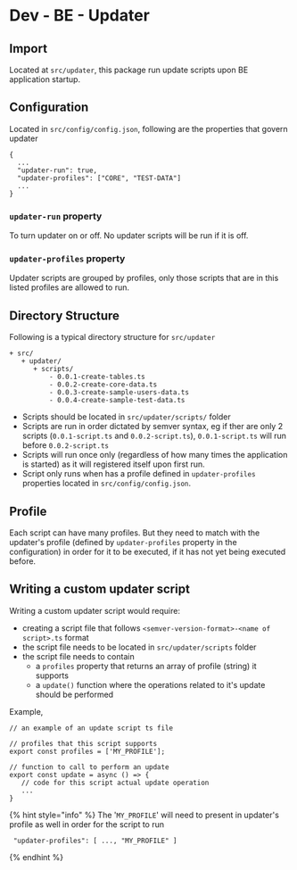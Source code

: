 # Dev - BE - Updater

## Import

Located at `src/updater`, this package run update scripts upon BE application startup.

## Configuration

Located in `src/config/config.json`, following are the properties that govern updater

```text
{
  ...
  "updater-run": true,
  "updater-profiles": ["CORE", "TEST-DATA"]  
  ...
}
```

### `updater-run` property

To turn updater on or off. No updater scripts will be run if it is off.

### `updater-profiles` property

Updater scripts are grouped by profiles, only those scripts that are in this listed profiles are allowed to run.

## Directory Structure

Following is a typical directory structure for `src/updater`

```text
+ src/
   + updater/
      + scripts/
          - 0.0.1-create-tables.ts
          - 0.0.2-create-core-data.ts
          - 0.0.3-create-sample-users-data.ts
          - 0.0.4-create-sample-test-data.ts
```

* Scripts should be located in `src/updater/scripts/` folder
* Scripts are run in order dictated by semver syntax, eg if ther are only 2 scripts \(`0.0.1-script.ts` and `0.0.2-script.ts`\), `0.0.1-script.ts` will run before `0.0.2-script.ts`
* Scripts will run once only \(regardless of how many times the application is started\) as it will registered itself upon first run.
* Script only runs when has a profile defined in `updater-profiles` properties located in `src/config/config.json`.

## Profile

 Each script can have many profiles. But they need to match with the updater's profile \(defined by `updater-profiles` property in the configuration\) in order for it to be executed, if it has not yet being executed before.

## Writing a custom updater script

Writing a custom updater script would require:

* creating a script file that follows `<semver-version-format>-<name of script>.ts` format
* the script file needs to be located in `src/updater/scripts` folder
* the script file needs to contain
  * a `profiles` property that returns an array of profile \(string\) it supports
  * a `update()` function where the operations related to it's update should be performed

 Example,

```text
// an example of an update script ts file

// profiles that this script supports
export const profiles = ['MY_PROFILE'];

// function to call to perform an update
export const update = async () => {
   // code for this script actual update operation
   ...
} 
```

{% hint style="info" %}
The '`MY_PROFILE`' will need to present in updater's profile as well in order for the script to run

```
 "updater-profiles": [ ..., "MY_PROFILE" ]  
```
{% endhint %}



